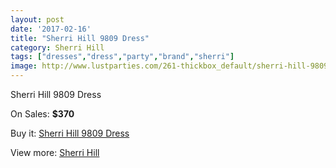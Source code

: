 ```yaml
---
layout: post
date: '2017-02-16'
title: "Sherri Hill 9809 Dress"
category: Sherri Hill
tags: ["dresses","dress","party","brand","sherri"]
image: http://www.lustparties.com/261-thickbox_default/sherri-hill-9809-dress.jpg
---
```

Sherri Hill 9809 Dress

On Sales: **$370**
<a href="https://www.lustparties.com/en/sherri-hill/94-sherri-hill-9809-dress.html"><amp-img layout="responsive" width="600" height="600" src="//www.lustparties.com/261-thickbox_default/sherri-hill-9809-dress.jpg" alt="Sherri Hill 9809 Dress 0" /></a>
<a href="https://www.lustparties.com/en/sherri-hill/94-sherri-hill-9809-dress.html"><amp-img layout="responsive" width="600" height="600" src="//www.lustparties.com/262-thickbox_default/sherri-hill-9809-dress.jpg" alt="Sherri Hill 9809 Dress 1" /></a>

Buy it: [Sherri Hill 9809 Dress](https://www.lustparties.com/en/sherri-hill/94-sherri-hill-9809-dress.html "Sherri Hill 9809 Dress")

View more: [Sherri Hill](https://www.lustparties.com/en/2-sherri-hill "Sherri Hill")